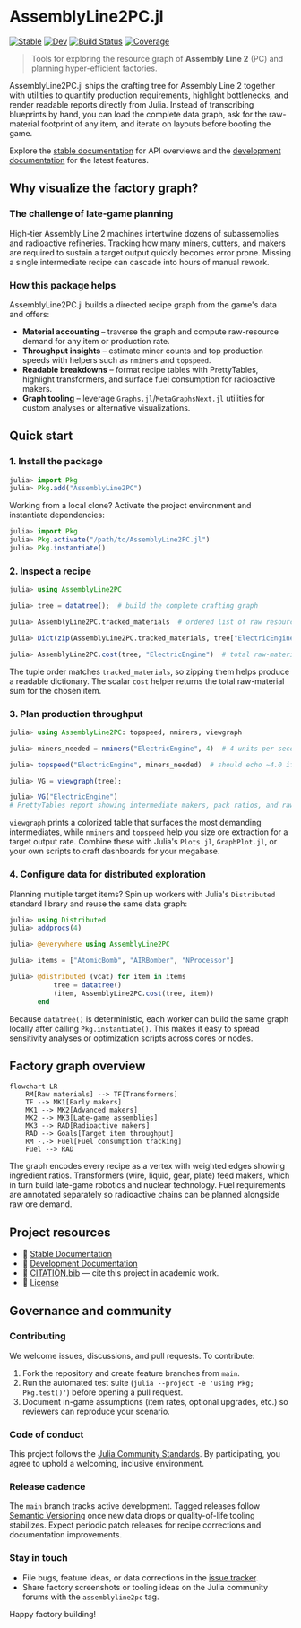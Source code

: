 # AssemblyLine2PC.jl

[![Stable](https://img.shields.io/badge/docs-stable-blue.svg)](https://LauraBMo.github.io/AssemblyLine2PC.jl/stable/) [![Dev](https://img.shields.io/badge/docs-dev-blue.svg)](https://LauraBMo.github.io/AssemblyLine2PC.jl/dev/) [![Build Status](https://github.com/LauraBMo/AssemblyLine2PC.jl/actions/workflows/CI.yml/badge.svg?branch=main)](https://github.com/LauraBMo/AssemblyLine2PC.jl/actions/workflows/CI.yml?query=branch%3Amain) [![Coverage](https://codecov.io/gh/LauraBMo/AssemblyLine2PC.jl/branch/main/graph/badge.svg)](https://codecov.io/gh/LauraBMo/AssemblyLine2PC.jl)

> Tools for exploring the resource graph of **Assembly Line 2** (PC) and planning hyper-efficient factories.

AssemblyLine2PC.jl ships the crafting tree for Assembly Line 2 together with utilities to quantify production requirements, highlight bottlenecks, and render readable reports directly from Julia. Instead of transcribing blueprints by hand, you can load the complete data graph, ask for the raw-material footprint of any item, and iterate on layouts before booting the game.

Explore the [stable documentation](https://LauraBMo.github.io/AssemblyLine2PC.jl/stable/) for API overviews and the [development documentation](https://LauraBMo.github.io/AssemblyLine2PC.jl/dev/) for the latest features.

## Why visualize the factory graph?

### The challenge of late-game planning
High-tier Assembly Line 2 machines intertwine dozens of subassemblies and radioactive refineries. Tracking how many miners, cutters, and makers are required to sustain a target output quickly becomes error prone. Missing a single intermediate recipe can cascade into hours of manual rework.

### How this package helps
AssemblyLine2PC.jl builds a directed recipe graph from the game's data and offers:

- **Material accounting** – traverse the graph and compute raw-resource demand for any item or production rate.
- **Throughput insights** – estimate miner counts and top production speeds with helpers such as `nminers` and `topspeed`.
- **Readable breakdowns** – format recipe tables with PrettyTables, highlight transformers, and surface fuel consumption for radioactive makers.
- **Graph tooling** – leverage `Graphs.jl`/`MetaGraphsNext.jl` utilities for custom analyses or alternative visualizations.

## Quick start

### 1. Install the package
```julia
julia> import Pkg
julia> Pkg.add("AssemblyLine2PC")
```

Working from a local clone? Activate the project environment and instantiate dependencies:

```julia
julia> import Pkg
julia> Pkg.activate("/path/to/AssemblyLine2PC.jl")
julia> Pkg.instantiate()
```

### 2. Inspect a recipe
```julia
julia> using AssemblyLine2PC

julia> tree = datatree();  # build the complete crafting graph

julia> AssemblyLine2PC.tracked_materials  # ordered list of raw resources and fuel

julia> Dict(zip(AssemblyLine2PC.tracked_materials, tree["ElectricEngine"]))  # per-resource demand

julia> AssemblyLine2PC.cost(tree, "ElectricEngine")  # total raw-material units
```

The tuple order matches `tracked_materials`, so zipping them helps produce a readable dictionary. The scalar `cost` helper returns the total raw-material sum for the chosen item.

### 3. Plan production throughput
```julia
julia> using AssemblyLine2PC: topspeed, nminers, viewgraph

julia> miners_needed = nminers("ElectricEngine", 4)  # 4 units per second

julia> topspeed("ElectricEngine", miners_needed)  # should echo ~4.0 if miners are sufficient

julia> VG = viewgraph(tree);

julia> VG("ElectricEngine")
# PrettyTables report showing intermediate makers, pack ratios, and raw demand…
```

`viewgraph` prints a colorized table that surfaces the most demanding intermediates, while `nminers` and `topspeed` help you size ore extraction for a target output rate. Combine these with Julia's `Plots.jl`, `GraphPlot.jl`, or your own scripts to craft dashboards for your megabase.

### 4. Configure data for distributed exploration
Planning multiple target items? Spin up workers with Julia's `Distributed` standard library and reuse the same data graph:

```julia
julia> using Distributed
julia> addprocs(4)

julia> @everywhere using AssemblyLine2PC

julia> items = ["AtomicBomb", "AIRBomber", "NProcessor"]

julia> @distributed (vcat) for item in items
           tree = datatree()
           (item, AssemblyLine2PC.cost(tree, item))
       end
```

Because `datatree()` is deterministic, each worker can build the same graph locally after calling `Pkg.instantiate()`. This makes it easy to spread sensitivity analyses or optimization scripts across cores or nodes.

## Factory graph overview
```mermaid
flowchart LR
    RM[Raw materials] --> TF[Transformers]
    TF --> MK1[Early makers]
    MK1 --> MK2[Advanced makers]
    MK2 --> MK3[Late-game assemblies]
    MK3 --> RAD[Radioactive makers]
    RAD --> Goals[Target item throughput]
    RM -.-> Fuel[Fuel consumption tracking]
    Fuel --> RAD
```

The graph encodes every recipe as a vertex with weighted edges showing ingredient ratios. Transformers (wire, liquid, gear, plate) feed makers, which in turn build late-game robotics and nuclear technology. Fuel requirements are annotated separately so radioactive chains can be planned alongside raw ore demand.

## Project resources
- 📘 [Stable Documentation](https://LauraBMo.github.io/AssemblyLine2PC.jl/stable/)
- 🧪 [Development Documentation](https://LauraBMo.github.io/AssemblyLine2PC.jl/dev/)
- 🧾 [CITATION.bib](./CITATION.bib) — cite this project in academic work.
- 📄 [License](./LICENSE)

## Governance and community

### Contributing
We welcome issues, discussions, and pull requests. To contribute:

1. Fork the repository and create feature branches from `main`.
2. Run the automated test suite (`julia --project -e 'using Pkg; Pkg.test()'`) before opening a pull request.
3. Document in-game assumptions (item rates, optional upgrades, etc.) so reviewers can reproduce your scenario.

### Code of conduct
This project follows the [Julia Community Standards](https://julialang.org/community/standards/). By participating, you agree to uphold a welcoming, inclusive environment.

### Release cadence
The `main` branch tracks active development. Tagged releases follow [Semantic Versioning](https://semver.org/) once new data drops or quality-of-life tooling stabilizes. Expect periodic patch releases for recipe corrections and documentation improvements.

### Stay in touch
- File bugs, feature ideas, or data corrections in the [issue tracker](https://github.com/LauraBMo/AssemblyLine2PC.jl/issues).
- Share factory screenshots or tooling ideas on the Julia community forums with the `assemblyline2pc` tag.

Happy factory building!
